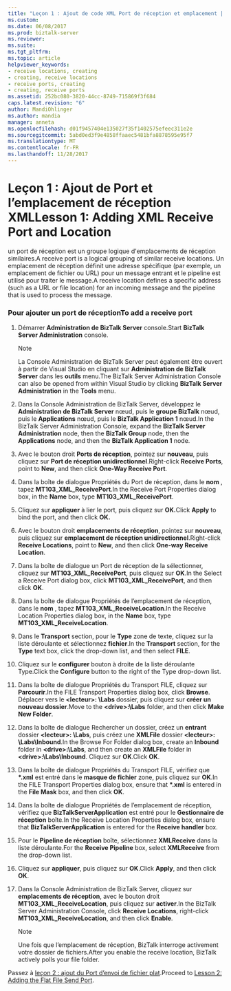 ```yaml
---
title: "Leçon 1 : Ajout de code XML Port de réception et emplacement | Documents Microsoft"
ms.custom: 
ms.date: 06/08/2017
ms.prod: biztalk-server
ms.reviewer: 
ms.suite: 
ms.tgt_pltfrm: 
ms.topic: article
helpviewer_keywords:
- receive locations, creating
- creating, receive locations
- receive ports, creating
- creating, receive ports
ms.assetid: 252bc080-3820-44cc-8749-715869f3f684
caps.latest.revision: "6"
author: MandiOhlinger
ms.author: mandia
manager: anneta
ms.openlocfilehash: d01f9457404e135027f35f1402575efeec311e2e
ms.sourcegitcommit: 5abd0ed3f9e4858ffaaec5481bfa8878595e95f7
ms.translationtype: MT
ms.contentlocale: fr-FR
ms.lasthandoff: 11/28/2017
---
```

# <a name="lesson-1-adding-xml-receive-port-and-location"></a><span data-ttu-id="845a0-102">Leçon 1 : Ajout de Port et l’emplacement de réception XML</span><span class="sxs-lookup"><span data-stu-id="845a0-102">Lesson 1: Adding XML Receive Port and Location</span></span>
<span data-ttu-id="845a0-103">un port de réception est un groupe logique d'emplacements de réception similaires.</span><span class="sxs-lookup"><span data-stu-id="845a0-103">A receive port is a logical grouping of similar receive locations.</span></span> <span data-ttu-id="845a0-104">Un emplacement de réception définit une adresse spécifique (par exemple, un emplacement de fichier ou URL) pour un message entrant et le pipeline est utilisé pour traiter le message.</span><span class="sxs-lookup"><span data-stu-id="845a0-104">A receive location defines a specific address (such as a URL or file location) for an incoming message and the pipeline that is used to process the message.</span></span>  
  
### <a name="to-add-a-receive-port"></a><span data-ttu-id="845a0-105">Pour ajouter un port de réception</span><span class="sxs-lookup"><span data-stu-id="845a0-105">To add a receive port</span></span>  
  
1.  <span data-ttu-id="845a0-106">Démarrer **Administration de BizTalk Server** console.</span><span class="sxs-lookup"><span data-stu-id="845a0-106">Start **BizTalk Server Administration** console.</span></span>  
  
    > [!NOTE]
    >  <span data-ttu-id="845a0-107">La Console Administration de BizTalk Server peut également être ouvert à partir de Visual Studio en cliquant sur **Administration de BizTalk Server** dans les **outils** menu.</span><span class="sxs-lookup"><span data-stu-id="845a0-107">The BizTalk Server Administration Console can also be opened from within Visual Studio by clicking **BizTalk Server Administration** in the **Tools** menu.</span></span>  
  
2.  <span data-ttu-id="845a0-108">Dans la Console Administration de BizTalk Server, développez le **Administration de BizTalk Server** nœud, puis le **groupe BizTalk** nœud, puis le **Applications** nœud, puis le **BizTalk Application 1** nœud.</span><span class="sxs-lookup"><span data-stu-id="845a0-108">In the BizTalk Server Administration Console, expand the **BizTalk Server Administration** node, then the **BizTalk Group** node, then the **Applications** node, and then the **BizTalk Application 1** node.</span></span>  
  
3.  <span data-ttu-id="845a0-109">Avec le bouton droit **Ports de réception**, pointez sur **nouveau**, puis cliquez sur **Port de réception unidirectionnel**.</span><span class="sxs-lookup"><span data-stu-id="845a0-109">Right-click **Receive Ports**, point to **New**, and then click **One-Way Receive Port**.</span></span>  
  
4.  <span data-ttu-id="845a0-110">Dans la boîte de dialogue Propriétés du Port de réception, dans le **nom** , tapez **MT103_XML_ReceivePort**.</span><span class="sxs-lookup"><span data-stu-id="845a0-110">In the Receive Port Properties dialog box, in the **Name** box, type **MT103_XML_ReceivePort**.</span></span>  
  
5.  <span data-ttu-id="845a0-111">Cliquez sur **appliquer** à lier le port, puis cliquez sur **OK.**</span><span class="sxs-lookup"><span data-stu-id="845a0-111">Click **Apply** to bind the port, and then click **OK.**</span></span>  
  
6.  <span data-ttu-id="845a0-112">Avec le bouton droit **emplacements de réception**, pointez sur **nouveau**, puis cliquez sur **emplacement de réception unidirectionnel**.</span><span class="sxs-lookup"><span data-stu-id="845a0-112">Right-click **Receive Locations**, point to **New**, and then click **One-way Receive Location**.</span></span>  
  
7.  <span data-ttu-id="845a0-113">Dans la boîte de dialogue un Port de réception de la sélectionner, cliquez sur **MT103_XML_ReceivePort**, puis cliquez sur **OK**.</span><span class="sxs-lookup"><span data-stu-id="845a0-113">In the Select a Receive Port dialog box, click **MT103_XML_ReceivePort**, and then click **OK**.</span></span>  
  
8.  <span data-ttu-id="845a0-114">Dans la boîte de dialogue Propriétés de l’emplacement de réception, dans le **nom** , tapez **MT103_XML_ReceiveLocation**.</span><span class="sxs-lookup"><span data-stu-id="845a0-114">In the Receive Location Properties dialog box, in the **Name** box, type **MT103_XML_ReceiveLocation**.</span></span>  
  
9. <span data-ttu-id="845a0-115">Dans le **Transport** section, pour le **Type** zone de texte, cliquez sur la liste déroulante et sélectionnez **fichier**.</span><span class="sxs-lookup"><span data-stu-id="845a0-115">In the **Transport** section, for the **Type** text box, click the drop-down list, and then select **FILE**.</span></span>  
  
10. <span data-ttu-id="845a0-116">Cliquez sur le **configurer** bouton à droite de la liste déroulante Type.</span><span class="sxs-lookup"><span data-stu-id="845a0-116">Click the **Configure** button to the right of the Type drop-down list.</span></span>  
  
11. <span data-ttu-id="845a0-117">Dans la boîte de dialogue Propriétés du Transport FILE, cliquez sur **Parcourir**.</span><span class="sxs-lookup"><span data-stu-id="845a0-117">In the FILE Transport Properties dialog box, click **Browse**.</span></span> <span data-ttu-id="845a0-118">Déplacer vers le  **\<lecteur\>: \Labs** dossier, puis cliquez sur **créer un nouveau dossier**.</span><span class="sxs-lookup"><span data-stu-id="845a0-118">Move to the **\<drive\>:\Labs** folder, and then click **Make New Folder**.</span></span>  
  
12. <span data-ttu-id="845a0-119">Dans la boîte de dialogue Rechercher un dossier, créez un **entrant** dossier  **\<lecteur\>: \Labs**, puis créez une **XMLFile** dossier  **\<lecteur\>: \Labs\Inbound**.</span><span class="sxs-lookup"><span data-stu-id="845a0-119">In the Browse For Folder dialog box, create an **Inbound** folder in **\<drive\>:\Labs**, and then create an **XMLFile** folder in **\<drive\>:\Labs\Inbound**.</span></span> <span data-ttu-id="845a0-120">Cliquez sur **OK**.</span><span class="sxs-lookup"><span data-stu-id="845a0-120">Click **OK**.</span></span>  
  
13. <span data-ttu-id="845a0-121">Dans la boîte de dialogue Propriétés du Transport FILE, vérifiez que  **\*.xml** est entré dans le **masque de fichier** zone, puis cliquez sur **OK**.</span><span class="sxs-lookup"><span data-stu-id="845a0-121">In the FILE Transport Properties dialog box, ensure that **\*.xml** is entered in the **File Mask** box, and then click **OK**.</span></span>  
  
14. <span data-ttu-id="845a0-122">Dans la boîte de dialogue Propriétés de l’emplacement de réception, vérifiez que **BizTalkServerApplication** est entré pour le **Gestionnaire de réception** boîte.</span><span class="sxs-lookup"><span data-stu-id="845a0-122">In the Receive Location Properties dialog box, ensure that **BizTalkServerApplication** is entered for the **Receive handler** box.</span></span>  
  
15. <span data-ttu-id="845a0-123">Pour le **Pipeline de réception** boîte, sélectionnez **XMLReceive** dans la liste déroulante.</span><span class="sxs-lookup"><span data-stu-id="845a0-123">For the **Receive Pipeline** box, select **XMLReceive** from the drop-down list.</span></span>  
  
16. <span data-ttu-id="845a0-124">Cliquez sur **appliquer**, puis cliquez sur **OK**.</span><span class="sxs-lookup"><span data-stu-id="845a0-124">Click **Apply**, and then click **OK**.</span></span>  
  
17. <span data-ttu-id="845a0-125">Dans la Console Administration de BizTalk Server, cliquez sur **emplacements de réception**, avec le bouton droit **MT103_XML_ReceiveLocation**, puis cliquez sur **activer**.</span><span class="sxs-lookup"><span data-stu-id="845a0-125">In the BizTalk Server Administration Console, click **Receive Locations**, right-click **MT103_XML_ReceiveLocation**, and then click **Enable**.</span></span>  
  
    > [!NOTE]
    >  <span data-ttu-id="845a0-126">Une fois que l’emplacement de réception, BizTalk interroge activement votre dossier de fichiers.</span><span class="sxs-lookup"><span data-stu-id="845a0-126">After you enable the receive location, BizTalk actively polls your file folder.</span></span>  
  
 <span data-ttu-id="845a0-127">Passez à [leçon 2 : ajout du Port d’envoi de fichier plat](../../adapters-and-accelerators/accelerator-swift/lesson-2-adding-a-flat-file-send-port.md).</span><span class="sxs-lookup"><span data-stu-id="845a0-127">Proceed to [Lesson 2: Adding the Flat File Send Port](../../adapters-and-accelerators/accelerator-swift/lesson-2-adding-a-flat-file-send-port.md).</span></span>